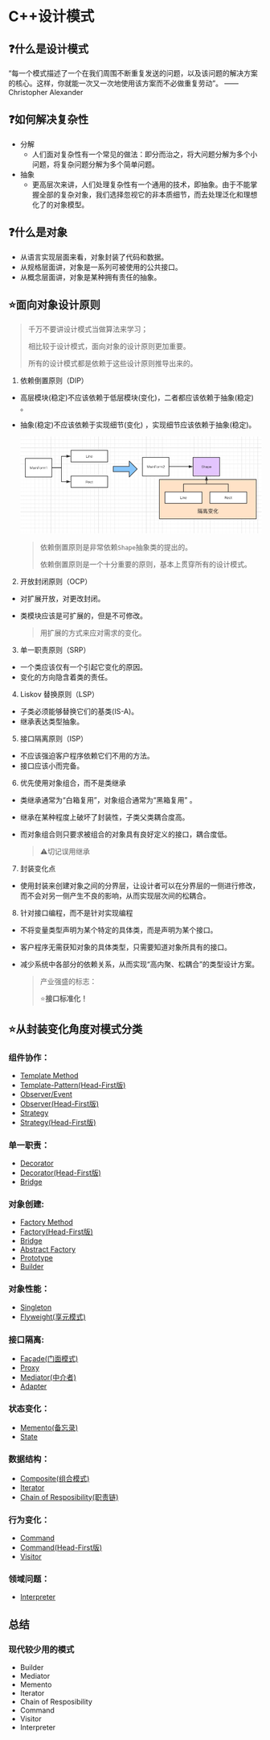 # C++设计模式

## ❓什么是设计模式

“每一个模式描述了一个在我们周围不断重复发送的问题，以及该问题的解决方案的核心。这样，你就能一次又一次地使用该方案而不必做重复劳动”。  ——Christopher Alexander

## ❓如何解决复杂性

- 分解
  - 人们面对复杂性有一个常见的做法：即分而治之，将大问题分解为多个小问题，将复杂问题分解为多个简单问题。
- 抽象
  - 更高层次来讲，人们处理复杂性有一个通用的技术，即抽象。由于不能掌握全部的复杂对象，我们选择忽视它的非本质细节，而去处理泛化和理想化了的对象模型。

## ❓什么是对象

- 从语言实现层面来看，对象封装了代码和数据。
- 从规格层面讲，对象是一系列可被使用的公共接口。
- 从概念层面讲，对象是某种拥有责任的抽象。

## ⭐️面向对象设计原则

> 千万不要讲设计模式当做算法来学习；
>
> 相比较于设计模式，面向对象的设计原则更加重要。
>
> 所有的设计模式都是依赖于这些设计原则推导出来的。  

 1. 依赖倒置原则（DIP）

- 高层模块(稳定)不应该依赖于低层模块(变化)，二者都应该依赖于抽象(稳定) 。

- 抽象(稳定)不应该依赖于实现细节(变化) ，实现细节应该依赖于抽象(稳定)。

  ![image-20190812225106098](assets/image-20190812225106098.png)

  > 依赖倒置原则是非常依赖`Shape`抽象类的提出的。
  >
  > 依赖倒置原则是一个十分重要的原则，基本上贯穿所有的设计模式。

 2. 开放封闭原则（OCP）

- 对扩展开放，对更改封闭。

- 类模块应该是可扩展的，但是不可修改。

  > 用扩展的方式来应对需求的变化。

 3. 单一职责原则（SRP）

- 一个类应该仅有一个引起它变化的原因。
- 变化的方向隐含着类的责任。

 4. Liskov 替换原则（LSP）

- 子类必须能够替换它们的基类(IS-A)。
- 继承表达类型抽象。

 5. 接口隔离原则（ISP）

- 不应该强迫客户程序依赖它们不用的方法。
- 接口应该小而完备。

 6. 优先使用对象组合，而不是类继承

- 类继承通常为“白箱复用”，对象组合通常为“黑箱复用” 。

- 继承在某种程度上破坏了封装性，子类父类耦合度高。

- 而对象组合则只要求被组合的对象具有良好定义的接口，耦合度低。

  > ⚠️切记误用继承

 7. 封装变化点

- 使用封装来创建对象之间的分界层，让设计者可以在分界层的一侧进行修改，而不会对另一侧产生不良的影响，从而实现层次间的松耦合。

 8. 针对接口编程，而不是针对实现编程

- 不将变量类型声明为某个特定的具体类，而是声明为某个接口。

- 客户程序无需获知对象的具体类型，只需要知道对象所具有的接口。

- 减少系统中各部分的依赖关系，从而实现“高内聚、松耦合”的类型设计方案。

  > 产业强盛的标志：
  >
  > ⭐️**接口标准化！**

## 

## ⭐️从封装变化角度对模式分类
### 组件协作：
+ [Template Method](https://github.com/bearkchan/Cpp-Design-Patterns/tree/master/Template%20Method)
+ [Template-Pattern(Head-First版)](https://github.com/bearkchan/Cpp-Design-Patterns/tree/master/Template-Pattern)
+ [Observer/Event](https://github.com/bearkchan/Cpp-Design-Patterns/tree/master/Observer)
+ [Observer(Head-First版)](https://github.com/bearkchan/Cpp-Design-Patterns/tree/master/Observer-Pattern)
+ [Strategy](https://github.com/bearkchan/Cpp-Design-Patterns/tree/master/Strategy)
+ [Strategy(Head-First版)](https://github.com/bearkchan/Cpp-Design-Patterns/tree/master/Strategy-Pattern)
### 单一职责：
+ [Decorator](https://github.com/bearkchan/Cpp-Design-Patterns/tree/master/Decorator)
+ [Decorator(Head-First版)](https://github.com/bearkchan/Cpp-Design-Patterns/tree/master/Decorator-Pattern)
+ [Bridge](https://github.com/bearkchan/Cpp-Design-Patterns/tree/master/Bridge)
### 对象创建:
+ [Factory Method](https://github.com/bearkchan/Cpp-Design-Patterns/tree/master/Factory%20Method)
+ [Factory(Head-First版)](https://github.com/bearkchan/Cpp-Design-Patterns/tree/master/Factory-Pattern)
+ [Bridge](https://github.com/bearkchan/Cpp-Design-Patterns/tree/master/Bridge)
+ [Abstract Factory](https://github.com/bearkchan/Cpp-Design-Patterns/tree/master/Abstract%20Factory)
+ [Prototype](https://github.com/bearkchan/Cpp-Design-Patterns/tree/master/Prototype)
+ [Builder](https://github.com/bearkchan/Cpp-Design-Patterns/tree/master/Builder)
### 对象性能：
+ [Singleton](https://github.com/bearkchan/Cpp-Design-Patterns/tree/master/Singleton)
+ [Flyweight(享元模式)](https://github.com/bearkchan/Cpp-Design-Patterns/tree/master/Flyweight)
### 接口隔离:
+ [Façade(门面模式)](https://github.com/bearkchan/Cpp-Design-Patterns/tree/master/Facade)
+ [Proxy](https://github.com/bearkchan/Cpp-Design-Patterns/tree/master/Proxy)
+ [Mediator(中介者)](https://github.com/bearkchan/Cpp-Design-Patterns/tree/master/Mediator)
+ [Adapter](https://github.com/bearkchan/Cpp-Design-Patterns/tree/master/Adapter)
### 状态变化：
+ [Memento(备忘录)](https://github.com/bearkchan/Cpp-Design-Patterns/tree/master/Memento)
+ [State](https://github.com/bearkchan/Cpp-Design-Patterns/tree/master/State)
### 数据结构：
+ [Composite(组合模式)](https://github.com/bearkchan/Cpp-Design-Patterns/tree/master/Composite)
+ [Iterator](https://github.com/bearkchan/Cpp-Design-Patterns/tree/master/Iterator)
+ [Chain of Resposibility(职责链)](https://github.com/bearkchan/Cpp-Design-Patterns/tree/master/Chain%20of%20Resposibility)
### 行为变化：
+ [Command](https://github.com/bearkchan/Cpp-Design-Patterns/tree/master/Command)
+ [Command(Head-First版)](https://github.com/bearkchan/Cpp-Design-Patterns/tree/master/Command-Pattern)
+ [Visitor](https://github.com/bearkchan/Cpp-Design-Patterns/tree/master/Visitor)
### 领域问题：
+ [Interpreter](https://github.com/bearkchan/Cpp-Design-Patterns/tree/master/Interpreter)


## 总结
### 现代较少用的模式
+ Builder
+ Mediator
+ Memento
+ Iterator
+ Chain of Resposibility
+ Command
+ Visitor
+ Interpreter
